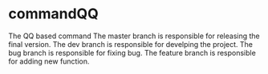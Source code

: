 # commandQQ
The QQ based command
The master branch is responsible for releasing the final version.
The dev branch is responsible for develping the project.
The bug branch is responsible for fixing bug.
The feature branch is responsible for adding new function.
